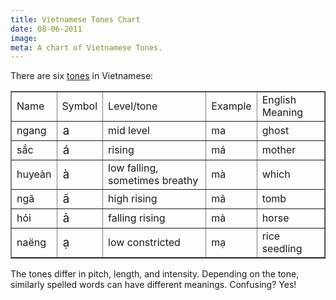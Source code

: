 ```yaml
---
title: Vietnamese Tones Chart
date: 08-06-2011
image:
meta: A chart of Vietnamese Tones.
---
```


There are six [tones][1] in Vietnamese:<br />

<table border="1" cellpadding="3px" cellspacing="0px" width="520px"><tbody>
<tr><td>Name</td><td>Symbol</td><td>Level/tone</td><td>Example</td><td>English Meaning</td></tr>
<tr><td>ngang</td><td style="font-size:14pt">a</td><td>mid level</td><td>ma</td><td>ghost</td></tr>
<tr><td>sắc</td><td style="font-size:14pt">á</td><td>rising</td><td>má</td><td>mother</td></tr>
<tr><td>huyeàn</td><td style="font-size:14pt">à</td><td>low falling, sometimes breathy</td><td>mà</td><td>which</td></tr>
<tr><td>ngã</td><td style="font-size:14pt">ã</td><td>high rising</td><td>mã</td><td>tomb</td></tr>
<tr><td>hỏi</td><td style="font-size:14pt">ả</td><td>falling rising</td><td>mả</td><td>horse</td></tr>
<tr><td>naëng</td><td style="font-size:14pt">ạ</td><td>low constricted</td><td>mạ</td><td>rice seedling</td></tr>
</tbody></table>

The tones differ in pitch, length, and intensity. Depending on the tone, similarly spelled words can have different meanings. Confusing? Yes!

[1]: http://www.pauahtun.org/Viet/viet-tones.html
